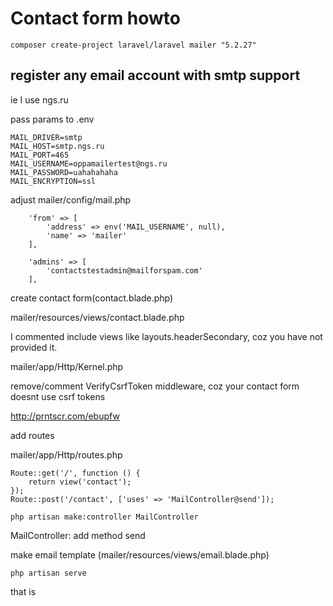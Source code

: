 # Contact form howto

```composer create-project laravel/laravel mailer "5.2.27"```

## register any email account with smtp support
ie I use ngs.ru

pass params to .env

```
MAIL_DRIVER=smtp
MAIL_HOST=smtp.ngs.ru
MAIL_PORT=465
MAIL_USERNAME=oppamailertest@ngs.ru
MAIL_PASSWORD=uahahahaha
MAIL_ENCRYPTION=ssl
```

adjust mailer/config/mail.php
```
    'from' => [
        'address' => env('MAIL_USERNAME', null),
        'name' => 'mailer'
    ],
    
    'admins' => [
        'contactstestadmin@mailforspam.com'
    ],
```

create contact form(contact.blade.php)

mailer/resources/views/contact.blade.php

I commented include views like layouts.headerSecondary, coz you have not provided it.

mailer/app/Http/Kernel.php

remove/comment VerifyCsrfToken middleware, coz your contact form doesnt use csrf tokens

http://prntscr.com/ebupfw

add routes

mailer/app/Http/routes.php
```
Route::get('/', function () {
    return view('contact');
});
Route::post('/contact', ['uses' => 'MailController@send']);
```

```php artisan make:controller MailController```

MailController: add method send

make email template (mailer/resources/views/email.blade.php)

```php artisan serve```

that is

















